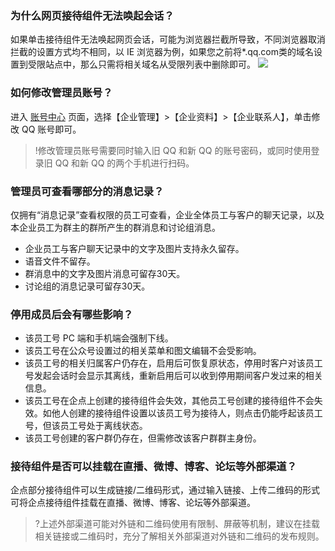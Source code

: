 ### 为什么网页接待组件无法唤起会话？
如果单击接待组件无法唤起网页会话，可能为浏览器拦截所导致，不同浏览器取消拦截的设置方式均不相同，以 IE 浏览器为例，如果您之前将*.qq.com类的域名设置到受限站点中，那么只需将相关域名从受限列表中删除即可。
![](https://main.qcloudimg.com/raw/ac00b6815b1596df1687bb4176a5c59e.png)


### 如何修改管理员账号？
进入 [账号中心](https://admin.qidian.qq.com/ac/login) 页面，选择【企业管理】>【企业资料】>【企业联系人】，单击修改 QQ 账号即可。
>!修改管理员账号需要同时输入旧 QQ 和新 QQ 的账号密码，或同时使用登录旧 QQ 和新 QQ 的两个手机进行扫码。


### 管理员可查看哪部分的消息记录？

仅拥有“消息记录”查看权限的员工可查看，企业全体员工与客户的聊天记录，以及本企业员工为群主的群所产生的群消息和讨论组消息。
- 企业员工与客户聊天记录中的文字及图片支持永久留存。
- 语音文件不留存。
- 群消息中的文字及图片消息可留存30天。
- 讨论组的消息记录可留存30天。


### 停用成员后会有哪些影响？
- 该员工号 PC 端和手机端会强制下线。
- 该员工号在公众号设置过的相关菜单和图文编辑不会受影响。
- 该员工号的相关归属客户仍存在，启用后可恢复原状态，停用时客户对该员工号发起会话时会显示其离线，重新启用后可以收到停用期间客户发过来的相关信息。
- 该员工号在企点上创建的接待组件会失效，其他员工号创建的接待组件不会失效。如他人创建的接待组件设置以该员工号为接待人，则点击仍能呼起该员工号，但该员工号处于离线状态。
- 该员工号创建的客户群仍存在，但需修改该客户群群主身份。


### 接待组件是否可以挂载在直播、微博、博客、论坛等外部渠道？
企点部分接待组件可以生成链接/二维码形式，通过输入链接、上传二维码的形式可将企点接待组件挂载在直播、微博、博客、论坛等外部渠道。
 
>?上述外部渠道可能对外链和二维码使用有限制、屏蔽等机制，建议在挂载相关链接或二维码时，充分了解相关外部渠道对外链和二维码的发布规则。
